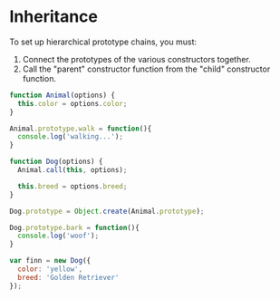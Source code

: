 # Inheritance
To set up hierarchical prototype chains, you must:
1. Connect the prototypes of the various constructors together.
2. Call the "parent" constructor function from the "child" constructor function.

```js
function Animal(options) {
  this.color = options.color;
}

Animal.prototype.walk = function(){
  console.log('walking...');
}

function Dog(options) {
  Animal.call(this, options);

  this.breed = options.breed;
}

Dog.prototype = Object.create(Animal.prototype);

Dog.prototype.bark = function(){
  console.log('woof');
}

var finn = new Dog({
  color: 'yellow',
  breed: 'Golden Retriever'
});
```
